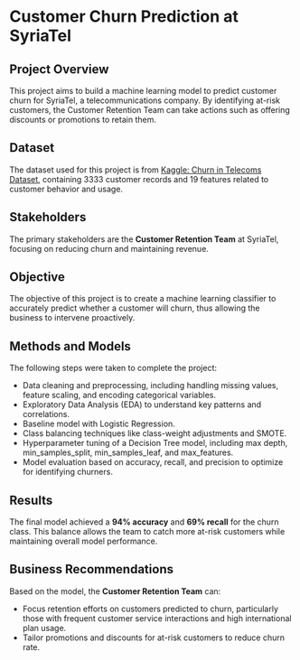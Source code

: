# Customer Churn Prediction at SyriaTel

## Project Overview

This project aims to build a machine learning model to predict customer churn for SyriaTel, a telecommunications company. By identifying at-risk customers, the Customer Retention Team can take actions such as offering discounts or promotions to retain them.

## Dataset

The dataset used for this project is from [Kaggle: Churn in Telecoms Dataset](https://www.kaggle.com/datasets/becksddf/churn-in-telecoms-dataset), containing 3333 customer records and 19 features related to customer behavior and usage.

## Stakeholders

The primary stakeholders are the **Customer Retention Team** at SyriaTel, focusing on reducing churn and maintaining revenue.

## Objective

The objective of this project is to create a machine learning classifier to accurately predict whether a customer will churn, thus allowing the business to intervene proactively.

## Methods and Models

The following steps were taken to complete the project:

- Data cleaning and preprocessing, including handling missing values, feature scaling, and encoding categorical variables.
- Exploratory Data Analysis (EDA) to understand key patterns and correlations.
- Baseline model with Logistic Regression.
- Class balancing techniques like class-weight adjustments and SMOTE.
- Hyperparameter tuning of a Decision Tree model, including max depth, min_samples_split, min_samples_leaf, and max_features.
- Model evaluation based on accuracy, recall, and precision to optimize for identifying churners.

## Results

The final model achieved a **94% accuracy** and **69% recall** for the churn class. This balance allows the team to catch more at-risk customers while maintaining overall model performance.

## Business Recommendations

Based on the model, the **Customer Retention Team** can:

- Focus retention efforts on customers predicted to churn, particularly those with frequent customer service interactions and high international plan usage.
- Tailor promotions and discounts for at-risk customers to reduce churn rate.
